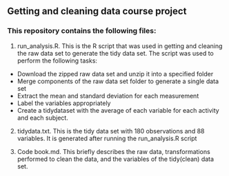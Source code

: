 ## Getting and cleaning data course project

### This repository contains the following files:
1. run_analysis.R. This is the R script that was used in getting and cleaning the raw data set to generate the tidy data set. The script was used to perform the following tasks:
* Download the zipped raw data set and unzip it into a specified folder
* Merge components of the raw data set folder to generate a single data set
* Extract the mean and standard deviation for each measurement
* Label the variables appropriately
* Create a tidydataset with the average of each variable for each activity and each subject. 

2. tidydata.txt. This is the tidy data set with 180 observations and 88 variables. It is generated after running the run_analysis.R script

3. Code book.md. This briefly describes the raw data, transformations performed to clean the data, and the variables of the tidy(clean) data set.
